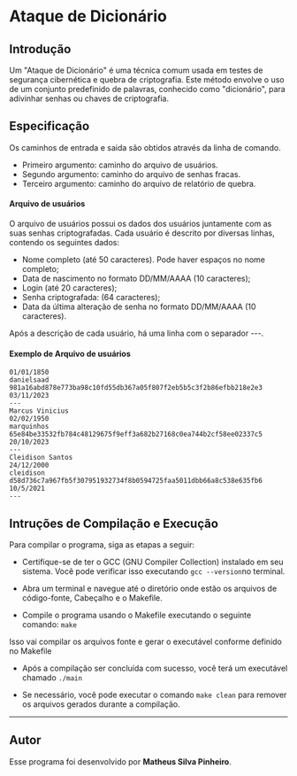 # Ataque de Dicionário

## Introdução

Um "Ataque de Dicionário" é uma técnica comum usada em testes de segurança cibernética
e quebra de criptografia.
Este método envolve o uso de um conjunto predefinido de palavras, conhecido como 
"dicionário", para adivinhar senhas ou chaves de criptografia.

## Especificação
Os caminhos de entrada e saida são obtidos através da linha de comando.

- Primeiro argumento: caminho do arquivo de usuários.
- Segundo argumento: caminho do arquivo de senhas fracas.
- Terceiro argumento: caminho do arquivo de relatório de quebra.

#### Arquivo de usuários


O arquivo de usuários possui os dados dos usuários juntamente com as suas senhas
criptografadas. Cada usuário é descrito por diversas linhas, contendo os seguintes dados:
- Nome completo (até 50 caracteres). Pode haver espaços no nome completo;
- Data de nascimento no formato DD/MM/AAAA (10 caracteres);
- Login (até 20 caracteres);
- Senha criptografada: (64 caracteres);
- Data da última alteração de senha no formato DD/MM/AAAA (10 caracteres).

Após a descrição de cada usuário, há uma linha com o separador ---.

#### Exemplo de Arquivo de usuários

~~~~Daniel Saad
01/01/1850
danielsaad
981a16abd878e773ba98c10fd55db367a05f807f2eb5b5c3f2b86efbb218e2e3
03/11/2023
---
Marcus Vinicius
02/02/1950
marquinhos
65e84be33532fb784c48129675f9eff3a682b27168c0ea744b2cf58ee02337c5
20/10/2023
---
Cleidison Santos
24/12/2000
cleidison
d58d736c7a967fb5f307951932734f8b0594725faa5011dbb66a8c538e635fb6
10/5/2021
---
~~~~

## Intruções de Compilação e Execução
Para compilar o programa, siga as etapas a seguir:
- Certifique-se de ter o GCC (GNU Compiler Collection) instalado em seu sistema. Você pode verificar isso executando `gcc --version`no terminal.

- Abra um terminal e navegue até o diretório onde estão os arquivos de código-fonte, Cabeçalho e o Makefile.

- Compile o programa usando o Makefile executando o seguinte comando: `make`

Isso vai compilar os arquivos fonte e gerar o executável conforme definido no Makefile
- Após a compilação ser concluída com sucesso, você terá um executável chamado `./main`

- Se necessário, você pode executar o comando `make clean` para remover os arquivos gerados durante a compilação.
---
## Autor
Esse programa foi desenvolvido por  **Matheus Silva Pinheiro**.

